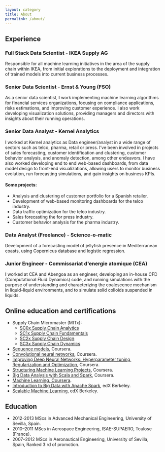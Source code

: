 ```yaml
---
layout: category
title: About
permalink: /about/
---
```


## Experience

### Full Stack Data Scientist - IKEA Supply AG

Responsible for all machine learning initiatives in the area of the supply chain within IKEA,
from initial explorations to the deployment and integration of trained models into current
business processes.

### Senior Data Scientist - Ernst & Young (FSO)

As a senior data scientist, I work implementing machine learning algorithms for financial
services organizations, focusing on compliance applications, risks estimations, and improving
customer experience. I also work developing visualization solutions, providing managers and
directors with insights about their running operations.

### Senior Data Analyst - Kernel Analytics

I worked at Kernel analytics as Data engineer/analyst in a wide range of sectors such as
telco, pharma, retail or press. I’ve been involved in projects of sales forecasting, customer
identification and clustering, customer behavior analysis, and anomaly detection, among
other endeavors. I have also worked developing end to end web-based dashboards, from
data model design to front-end visualizations, allowing users to monitor business evolution,
run forecasting simulations, and gain insights on business KPIs.

#### Some projects:
- Analysis and clustering of customer portfolio for a Spanish retailer.
- Development of web-based monitoring dashboards for the telco industry.
- Data traffic optimization for the telco industry.
- Sales forecasting the for press industry.
- Customer behavior analysis for the pharma industry.

### Data Analyst (Freelance) - Science-o-matic
Development of a forecasting model of jellyfish presence in Mediterranean coasts, using
Copernicus database and logistic regression.

### Junior Engineer - Commissariat d'energie atomique (CEA)
I worked at CEA and Abengoa as an engineer, developing an in-house CFD (Computational
Fluid Dynamics) code, and running simulations with the purpose of understanding and
characterizing the coalescence mechanism in liquid-liquid environments, and to simulate
solid colloids suspended in liquids.

## Online education and certifications

* Supply Chain Micromaster (MITx):
    * [SC0x Supply Chain Analytics](https://courses.edx.org/certificates/abcf94410f844bd3afff7fee037bb0df)
    * [SC1x Supply Chain Fundamentals](https://courses.edx.org/certificates/913c8bcc76d74affacbb8f617c35f500)
    * [SC2x Supply Chain Design](https://courses.edx.org/certificates/2fe7e85e14a54f598d231c732bcc3ccb)
    * [SC3x Supply Chain Dynamics](https://courses.edx.org/certificates/bceca923c0cc4dfdbbf4423aba7e0809)
* [Sequence models](https://www.coursera.org/account/accomplishments/certificate/VRHEEHJ5J29W), Coursera.
* [Convolutional neural networks](https://www.coursera.org/account/accomplishments/certificate/89XZC9XTKMVC), Coursera.
* [Improving Deep Neural Networks: Hyperparameter tuning, Regularization and Optimization](https://www.coursera.org/account/accomplishments/certificate/GLTNXAVUTENE), Coursera.
* [Structuring Machine Learning Projects](https://www.coursera.org/account/accomplishments/certificate/JYQ2SWDUZ2VM), Coursera.
* [Big Data Analysis with Scala and Spark](https://www.coursera.org/account/accomplishments/certificate/Q7F8665TGK9M), Coursera.
* [Machine Learning, Coursera](https://www.coursera.org/account/accomplishments/certificate/MSNWMXXR6R7R).
* [Introduction to Big Data with Apache Spark](https://s3.amazonaws.com/verify.edx.org/downloads/1002a172b79248f2a41ecc68ed9f9900/Certificate.pdf), edX Berkeley.
* [Scalable Machine Learning](https://s3.amazonaws.com/verify.edx.org/downloads/18a4dd3ead784672a70edb4b07b66b7e/Certificate.pdf), edX Berkeley.

## Education

* 2012-2013 MScs in Advanced Mechanical Engineering, University of Sevilla, Spain.
* 2010–2011 MScs in Aerospace Engineering, ISAE-SUPAERO, Toulose (France).
* 2007–2012 MScs in Aeronautical Engineering, University of Sevilla, Spain, Ranked 3 rd of promotion.
